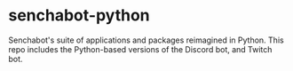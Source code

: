 # senchabot-python
Senchabot's suite of applications and packages reimagined in Python. This repo includes the Python-based versions of the Discord bot, and Twitch bot.
